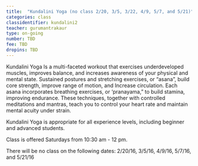 ```yaml
---
title:  "Kundalini Yoga (no class 2/20, 3/5, 3/22, 4/9, 5/7, and 5/21)"
categories: class
classidentifier: kundalini2
teacher: gurumantrakaur
type: on-going
number: TBD
fee: TBD
dropins: TBD
---
```

Kundalini Yoga ls a multi-faceted workout that exercises underdeveloped
muscles, improves balance, and increases awareness of your physical and
mental state. Sustained postures and stretching exercises, or “asana”,
build core strength, improve range of motion, and Increase circulation.
Each asana incorporates breathing exercises, or ‘pranayama,” to build
stamina, improving endurance. These techniques, together with controlled
meditations and mantras, teach you to control your heart rate and maintain
mental acuity under strain.

Kundalini Yoga is appropriate for all experience levels, including beginner and advanced students.

Class is offered Saturdays from 10:30 am - 12 pm.

There will be no class on the following dates: 2/20/16, 3/5/16, 4/9/16, 5/7/16, and 5/21/16
